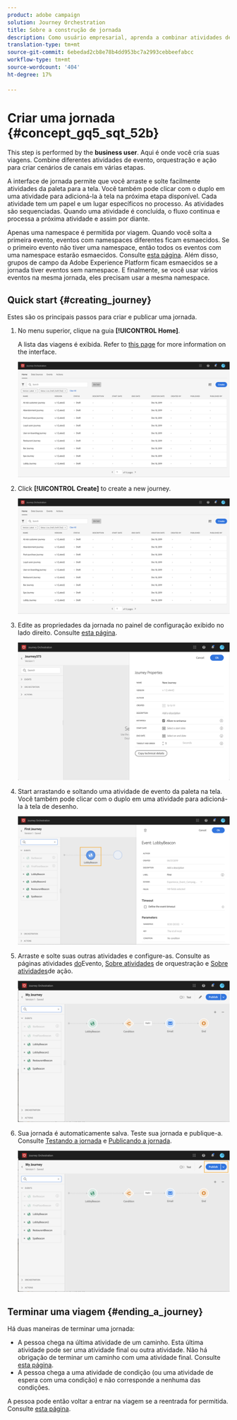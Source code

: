 ```yaml
---
product: adobe campaign
solution: Journey Orchestration
title: Sobre a construção de jornada
description: Como usuário empresarial, aprenda a combinar atividades de evento, orquestração e ação para criar uma jornada.
translation-type: tm+mt
source-git-commit: 6ebedad2cb8e78b4dd953bc7a2993cebbeefabcc
workflow-type: tm+mt
source-wordcount: '404'
ht-degree: 17%

---
```



# Criar uma jornada {#concept_gq5_sqt_52b}

This step is performed by the **business user**. Aqui é onde você cria suas viagens. Combine diferentes atividades de evento, orquestração e ação para criar cenários de canais em várias etapas.

A interface de jornada permite que você arraste e solte facilmente atividades da paleta para a tela. Você também pode clicar com o duplo em uma atividade para adicioná-la à tela na próxima etapa disponível. Cada atividade tem um papel e um lugar específicos no processo. As atividades são sequenciadas. Quando uma atividade é concluída, o fluxo continua e processa a próxima atividade e assim por diante.

Apenas uma namespace é permitida por viagem. Quando você solta a primeira evento, eventos com namespaces diferentes ficam esmaecidos. Se o primeiro evento não tiver uma namespace, então todos os eventos com uma namespace estarão esmaecidos. Consulte [esta página](../event/selecting-the-namespace.md). Além disso, grupos de campo da Adobe Experience Platform ficam esmaecidos se a jornada tiver eventos sem namespace. E finalmente, se você usar vários eventos na mesma jornada, eles precisam usar a mesma namespace.

## Quick start {#creating_journey}

Estes são os principais passos para criar e publicar uma jornada.

1. No menu superior, clique na guia **[!UICONTROL Home]**.

   A lista das viagens é exibida. Refer to [this page](../building-journeys/using-the-journey-designer.md) for more information on the interface.

   ![](../assets/journey30.png)

1. Click **[!UICONTROL Create]** to create a new journey.

   ![](../assets/journey31.png)

1. Edite as propriedades da jornada no painel de configuração exibido no lado direito. Consulte [esta página](../building-journeys/changing-properties.md).

   ![](../assets/journey32.png)

1. Start arrastando e soltando uma atividade de evento da paleta na tela. Você também pode clicar com o duplo em uma atividade para adicioná-la à tela de desenho.

   ![](../assets/journey33.png)

1. Arraste e solte suas outras atividades e configure-as. Consulte as páginas atividades [do](../building-journeys/event-activities.md)Evento, [Sobre atividades](../building-journeys/about-orchestration-activities.md) de orquestração e [Sobre atividades](../building-journeys/about-action-activities.md)de ação.

   ![](../assets/journey34.png)

1. Sua jornada é automaticamente salva. Teste sua jornada e publique-a. Consulte [Testando a jornada](../building-journeys/testing-the-journey.md) e [Publicando a jornada](../building-journeys/publishing-the-journey.md).

   ![](../assets/journey36.png)

## Terminar uma viagem {#ending_a_journey}

Há duas maneiras de terminar uma jornada:

* A pessoa chega na última atividade de um caminho. Esta última atividade pode ser uma atividade final ou outra atividade. Não há obrigação de terminar um caminho com uma atividade final. Consulte [esta página](../building-journeys/end-activity.md).
* A pessoa chega a uma atividade de condição (ou uma atividade de espera com uma condição) e não corresponde a nenhuma das condições.

A pessoa pode então voltar a entrar na viagem se a reentrada for permitida. Consulte [esta página](../building-journeys/changing-properties.md).
